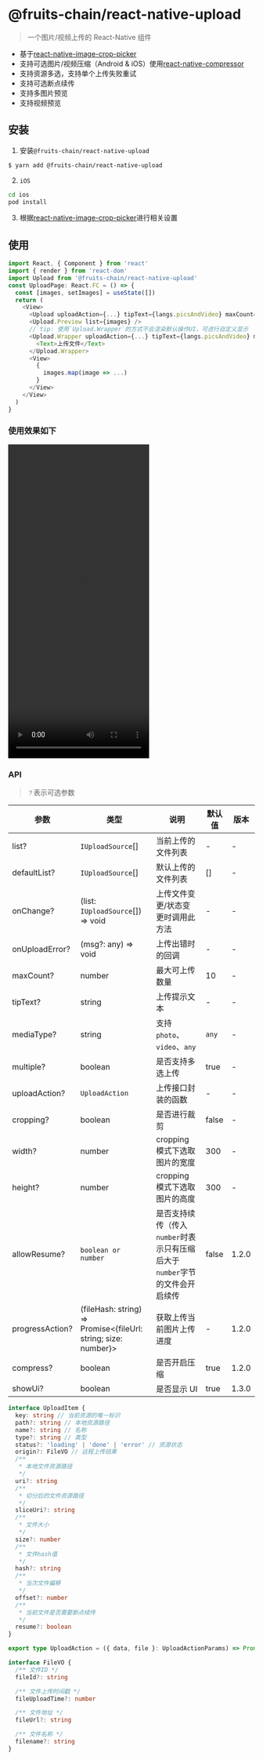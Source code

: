 # @fruits-chain/react-native-upload

> 一个图片/视频上传的 React-Native 组件

- 基于[react-native-image-crop-picker](https://github.com/ivpusic/react-native-image-crop-picker)
- 支持可选图片/视频压缩（Android & iOS）使用[react-native-compressor](https://github.com/Shobbak/react-native-compressor)
- 支持资源多选，支持单个上传失败重试
- 支持可选断点续传
- 支持多图片预览
- 支持视频预览

## 安装

1. 安装`@fruits-chain/react-native-upload`

```bash
$ yarn add @fruits-chain/react-native-upload
```

2. `iOS`

```bash
cd ios
pod install
```

3. 根据[react-native-image-crop-picker](https://github.com/ivpusic/react-native-image-crop-picker/blob/master/README.md#step-3)进行相关设置

## 使用

```js
import React, { Component } from 'react'
import { render } from 'react-dom'
import Upload from '@fruits-chain/react-native-upload'
const UploadPage: React.FC = () => {
  const [images, setImages] = useState([])
  return (
    <View>
      <Upload uploadAction={...} tipText={langs.picsAndVideo} maxCount={10} list={images} onChange={(val) => setImages(val)} />
      <Upload.Preview list={images} />
      // tip: 使用`Upload.Wrapper`的方式不会渲染默认操作UI，可进行自定义显示
      <Upload.Wrapper uploadAction={...} tipText={langs.picsAndVideo} maxCount={10} list={images} onChange={(val) => setImages(val)} >
        <Text>上传文件</Text>
      </Upload.Wrapper>
      <View>
        {
          images.map(image => ...)
        }
      </View>
    </View>
  )
}
```

### 使用效果如下

<video src="./example.mp4" width="288px" height="640px" controls="controls"></video>

### API

> `？`表示可选参数

| 参数            | 类型                                                           | 说明                                                                       | 默认值 | 版本  |
| --------------- | -------------------------------------------------------------- | -------------------------------------------------------------------------- | ------ | ----- |
| list?           | `IUploadSource`[]                                              | 当前上传的文件列表                                                         | -      | -     |
| defaultList?    | `IUploadSource`[]                                              | 默认上传的文件列表                                                         | []     | -     |
| onChange?       | (list: `IUploadSource`[]) => void                              | 上传文件变更/状态变更时调用此方法                                          | -      | -     |
| onUploadError?  | (msg?: any) => void                                            | 上传出错时的回调                                                           | -      | -     |
| maxCount?       | number                                                         | 最大可上传数量                                                             | 10     | -     |
| tipText?        | string                                                         | 上传提示文本                                                               | -      | -     |
| mediaType?      | string                                                         | 支持`photo`、`video`、`any`                                                | `any`  | -     |
| multiple?       | boolean                                                        | 是否支持多选上传                                                           | true   | -     |
| uploadAction?   | `UploadAction`                                                 | 上传接口封装的函数                                                         | -      | -     |
| cropping?       | boolean                                                        | 是否进行裁剪                                                               | false  | -     |
| width?          | number                                                         | cropping 模式下选取图片的宽度                                              | 300    | -     |
| height?         | number                                                         | cropping 模式下选取图片的高度                                              | 300    | -     |
| allowResume?    | `boolean or number`                                            | 是否支持续传（传入`number`时表示只有压缩后大于`number`字节的文件会开启续传 | false  | 1.2.0 |
| progressAction? | (fileHash: string) => Promise<{fileUrl: string; size: number}> | 获取上传当前图片上传进度                                                   | -      | 1.2.0 |
| compress?       | boolean                                                        | 是否开启压缩                                                               | true   | 1.2.0 |
| showUi?         | boolean                                                        | 是否显示 UI                                                                | true   | 1.3.0 |

```ts
interface UploadItem {
  key: string // 当前资源的唯一标识
  path?: string // 本地资源路径
  name?: string // 名称
  type?: string // 类型
  status?: 'loading' | 'done' | 'error' // 资源状态
  origin?: FileVO // 远程上传结果
  /**
   * 本地文件资源路径
   */
  uri?: string
  /**
   * 切分后的文件资源路径
   */
  sliceUri?: string
  /**
   * 文件大小
   */
  size?: number
  /**
   * 文件hash值
   */
  hash?: string
  /**
   * 当次文件偏移
   */
  offset?: number
  /**
   * 当前文件是否需要断点续传
   */
  resume?: boolean
}

export type UploadAction = ({ data, file }: UploadActionParams) => Promise<FileVO>

interface FileVO {
  /** 文件ID */
  fileId?: string

  /** 文件上传时间戳 */
  fileUploadTime?: number

  /** 文件地址 */
  fileUrl?: string

  /** 文件名称 */
  filename?: string
}
```
